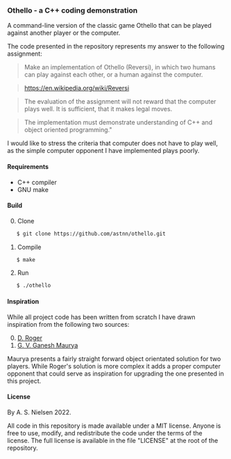 ### Othello - a C++ coding demonstration

A command-line version of the classic game Othello that can be played against
another player or the computer. 

The code presented in the repository represents my answer to the following
assignment:
> Make an implementation of Othello (Reversi), in which two humans can play 
against each other, or a human against the computer.

> https://en.wikipedia.org/wiki/Reversi

> The evaluation of the assignment will not reward that the computer plays well.
It is sufficient, that it makes legal moves.

> The implementation must demonstrate understanding of C++ and object oriented programming."

I would like to stress the criteria that computer does not have to play well, as
the simple computer opponent I have implemented plays poorly.

#### Requirements

- C++ compiler
- GNU make

#### Build

0. Clone

```bash
   $ git clone https://github.com/astnn/othello.git
```

1. Compile
```bash
   $ make
```

2. Run
```bash
   $ ./othello
```

#### Inspiration
While all project code has been written from scratch I have drawn inspiration
from the following two sources:

0. [D. Roger][1]
1. [G. V. Ganesh Maurya][2]

Maurya presents a fairly straight forward object orientated solution for two
players.
While Roger's solution is more complex it adds a proper computer opponent that
could serve as inspiration for upgrading the one presented in this project.

#### License

By A. S. Nielsen 2022.

All code in this repository is made available under a MIT license. Anyone is
free to use, modify, and redistribute the code under the terms of the license.
The full license is available in the file "LICENSE" at the root of the
repository.

[1]: https://github.com/drohh/othello
[2]: https://coderspacket.com/othello-game-in-c
